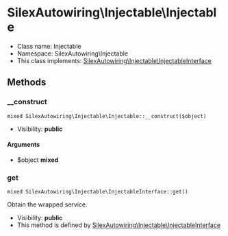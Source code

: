 SilexAutowiring\Injectable\Injectable
===============






* Class name: Injectable
* Namespace: SilexAutowiring\Injectable
* This class implements: [SilexAutowiring\Injectable\InjectableInterface](SilexAutowiring-Injectable-InjectableInterface.md)






Methods
-------


### __construct

    mixed SilexAutowiring\Injectable\Injectable::__construct($object)





* Visibility: **public**


#### Arguments
* $object **mixed**



### get

    mixed SilexAutowiring\Injectable\InjectableInterface::get()

Obtain the wrapped service.



* Visibility: **public**
* This method is defined by [SilexAutowiring\Injectable\InjectableInterface](SilexAutowiring-Injectable-InjectableInterface.md)



